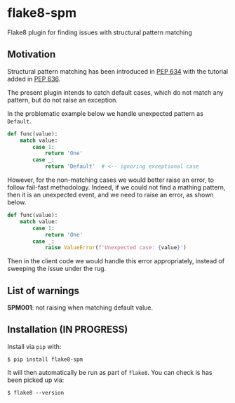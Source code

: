 # flake8-spm
Flake8 plugin for finding issues with structural pattern matching


## Motivation

Structural pattern matching
has been introduced in [PEP 634](https://peps.python.org/pep-0634/)
with the tutorial added in [PEP 636](https://peps.python.org/pep-0636/).

The present plugin intends to catch default cases,
which do not match any pattern,
but do not raise an exception.

In the problematic example below we handle unexpected pattern as `Default`.

``` python
def func(value):
    match value:
        case 1:
            return 'One'
        case _:
            return 'Default'  # <-- ignoring exceptional case
```

However, for the non-matching cases we would better raise an error,
to follow fail-fast methodology.
Indeed, if we could not find a mathing pattern,
then it is an unexpected event,
and we need to raise an error, as shown below.

``` python
def func(value):
    match value:
        case 1:
            return 'One'
        case _:
            raise ValueError(f'Unexpected case: {value}')
```

Then in the client code we would handle this error appropriately,
instead of sweeping the issue under the rug.


## List of warnings

**SPM001**: not raising when matching default value.


## Installation (IN PROGRESS)

Install via `pip` with:
```
$ pip install flake8-spm
```

It will then automatically be run as part of `flake8`.
You can check is has been picked up via:
```
$ flake8 --version
```
